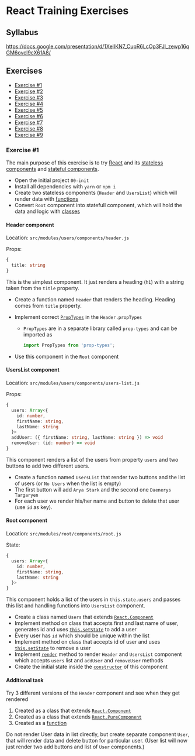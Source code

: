 # React Training Exercises

## Syllabus

https://docs.google.com/presentation/d/1XelIKN7_CupR6LcOp3FJl_zewp16qGM6ovcl9cX61A8/

## Exercises

* [Exercise \#1](#exercise-1)
* [Exercise \#2](#exercise-2)
* [Exercise \#3](#exercise-3)
* [Exercise \#4](#exercise-4)
* [Exercise \#5](#exercise-5)
* [Exercise \#6](#exercise-6)
* [Exercise \#7](#exercise-7)
* [Exercise \#8](#exercise-8)
* [Exercise \#9](#exercise-9)

### Exercise \#1

The main purpose of this exercise is to try [React](https://reactjs.org/docs/) and its [stateless components](https://reactjs.org/docs/components-and-props.html#functional-and-class-components) and [stateful components](https://reactjs.org/docs/react-component.html).

* Open the initial project `00-init`
* Install all dependencies with `yarn` or `npm i`
* Create two stateless components (`Header` and `UsersList`) which will render data with [functions](https://reactjs.org/docs/components-and-props.html#functional-and-class-components)
* Convert `Root` component into statefull component, which will hold the data and logic with [classes](https://reactjs.org/docs/react-component.html)

#### Header component

Location: `src/modules/users/components/header.js`

Props:

```ts
{
  title: string
}
```

This is the simplest component. It just renders a heading (`h1`) with a string taken from the `title` property.

* Create a function named `Header` that renders the heading. Heading comes from `title` property.
* Implement correct [`PropTypes`](https://reactjs.org/docs/typechecking-with-proptypes.html) in the `Header.propTypes`
  * `PropTypes` are in a separate library called `prop-types` and can be imported as

    ```js
    import PropTypes from 'prop-types';
    ```

* Use this component in the `Root` component

#### UsersList component

Location: `src/modules/users/components/users-list.js`

Props:

```ts
{
  users: Array<{
    id: number,
    firstName: string,
    lastName: string
  }>
  addUser: ({ firstName: string, lastName: string }) => void
  removeUser: (id: number) => void
}
```

This component renders a list of the users from property `users` and two buttons to add two different users.

* Create a function named `UsersList` that render two buttons and the list of users (or `No Users` when the list is empty)
* The first button will add `Arya Stark` and the second one `Daenerys Targaryen`
* For each user we render his/her name and button to delete that user (use `id` as key).

#### Root component

Location: `src/modules/root/components/root.js`

State:

```ts
{
  users: Array<{
    id: number,
    firstName: string,
    lastName: string
  }>
}
```

This component holds a list of the users in `this.state.users` and passes this list and handling functions into `UsersList` component.

* Create a class named `Users` that extends [`React.Component`](https://reactjs.org/docs/react-component.html)
* Implement method on class that accepts first and last name of user, generates id and uses [`this.setState`](https://reactjs.org/docs/react-component.html#setstate) to add a user
* Every user has `id` which should be unique within the list
* Implement method on class that accepts id of user and uses [`this.setState`](https://reactjs.org/docs/react-component.html#setstate) to remove a user
* Implement [`render`](https://reactjs.org/docs/react-component.html#render) method to render `Header` and `UsersList` component which accepts `users` list and `addUser` and `removeUser` methods
* Create the initial state inside the [`constructor`](https://reactjs.org/docs/react-component.html#constructor) of this component

#### Additional task

Try 3 different versions of the `Header` component and see when they get rendered

1. Created as a class that extends [`React.Component`](https://reactjs.org/docs/react-api.html#reactcomponent)
2. Created as a class that extends [`React.PureComponent`](https://reactjs.org/docs/react-api.html#reactpurecomponent)
3. Created as a [function](https://reactjs.org/docs/components-and-props.html#functional-and-class-components)

Do not render User data in list directly, but create separate component `User`, that will render data and delete button for particular user. (User list will now just render two add buttons and list of `User` components.)

<!---

## Exercise \#3
The main purpose of this exercise is to try [Redux](https://redux.js.org/).

* Continue with your previous project or open `02-react-stateless`
* Install all dependencies with `yarn` or `npm i` if you used `02-react-stateless`, otherwise install just `redux`
  * `yarn add redux`, or
  * `npm i redux`
* Move the logic into a reducer

### UsersActions
Location: `src/modules/users/users-actions.js`

This file defines actions and action types. The following structure is used in [`reduxsauce`](https://github.com/infinitered/reduxsauce) and we will use `reduxsauce` later in the training. Let's write the action types and action creators manually to know what is under the hood of `reduxsauce`.

* Create a constant ([action type](https://redux.js.org/basics/actions)) called `ADD_USER` with value `'ADD_USER'`
* Create a function ([action creator](https://redux.js.org/basics/actions#action-creators)) called `addUser` that returns an object with `type` (action type) and `payload` (data)
* Use `export default` to export an object with 2 fields
  * `Types` - this is an object with all action types
  * `Creators` - this is an object with all action creators

### usersReducer
Location: `src/modules/users/users-reducer.js`

State:
```ts
{
  title: string,
  users: Array<{
    id: number,
    firstName: string,
    lastName: string
  }>
}
```

The logic from `addUser` function from the previous exercise will be in this reducer.

* Create a [reducer](https://redux.js.org/basics/reducers) function
* Use an initial state
* Modify `users` field in the state when the `ADD_USER` action is dispatched
* Don't forget to return unmodified state when a different action is dispatched

### rootReducer
Location: `src/modules/root/root-reducer.js`

This is the main reducer of the whole app. The main purpose is to combine all reducers from all modules into a single reducer.

* Import your `usersReducer`
* Use [`combineReducers`](https://redux.js.org/api-reference/combinereducers) from `redux` to create the root reducer

### Index file
Location: `src/index.js`

Configure all necessary things for `redux`.

* Create `store` with the [`createStore`](https://redux.js.org/api-reference/createstore) function from `redux`
  * The first argument is `rootReducer`
  * The second argument can be an `enhancer`. Use the following to setup Redux devtools
    ```js
    window.__REDUX_DEVTOOLS_EXTENSION__
      ? window.__REDUX_DEVTOOLS_EXTENSION__()
      : v => v
    ```
* Create a function called `dispatchAddUser` that calls [`store.dispatch`](https://redux.js.org/api-reference/store#dispatch(action)) to dispatch the `ADD_USER` action
* Use data from [`store.getState()`](https://redux.js.org/api-reference/store#getstate()) in your `render` function
* Subscribe your `render` function with [`store.subscribe`](https://redux.js.org/api-reference/store#subscribe(listener)) to re-render the app when an action is dispatched


## Exercise \#4
The main purpose of this exercise is to try [`react-redux`](https://github.com/reactjs/react-redux) and [`reduxsauce`](https://github.com/infinitered/reduxsauce).

* Continue with your previous project or open `03-redux`
* Install all dependencies with `yarn` or `npm i` if you used `03-redux`, otherwise install just `react-redux` and `reduxsauce`
  * `yarn add react-redux reduxsauce`, or
  * `npm i react-redux reduxsauce`
* Use [`Provider`](https://github.com/reactjs/react-redux/blob/master/docs/api.md#provider-store) from `react-redux` instead of the manual re-rendering
* Connect `Header` and `UsersList` with the [`connect`](https://github.com/reactjs/react-redux/blob/master/docs/api.md#connectmapstatetoprops-mapdispatchtoprops-mergeprops-options) function from `react-redux`
* Rewrite actions with `reduxsauce`

### Header component
Location: `src/modules/root/components/header.js`

The same component with the same props like in the previous exercise.

* Use `connect` from `react-redux` to create the connected version of this component
* Set `title` inside `mapStateToProps`

### UsersList component
Location: `src/modules/users/components/users-list.js`

The same component with the same props like in the previous exercise.

* Use `connect` from `react-redux` to create the connected version of this component
* Set `users` inside `mapStateToProps`
* Set `addUser` inside `mapDispatchToProps`

### Root component
Location: `src/modules/root/components/root.js`

Props:
```ts
{
}
```

* Remove all props because both components are connected now.

### UsersActions
Location: `src/modules/users/users-actions.js`

The same actions but created with `reduxsauce`.

* Use [`createActions`](https://github.com/infinitered/reduxsauce#createactions) from `reduxsauce` to create the `ADD_USER` action with `addUser` action creator
* Use `users/` prefix

### usersReducer
Location: `src/modules/users/users-reducer.js`

The same reducer but created with `reduxsauce`.

* Use [`createReducer`](https://github.com/infinitered/reduxsauce#createreducer) from `reduxsauce` to create the same reducer

### Index file
Location: `src/index.js`

Currently, we need only `store` and we need to call `ReactDOM.render` directly with `Provider` component.

* Remove own `render` function and directly call `ReactDOM.render`
* Change the rendered component into `Provider` and put `Root` as its child
* Remove `dispatchAddUser` (the action is dispatched in the `UsersList` component)
* Remove `store.subscribe` (it is not necessary with `Provider`)


## Exercise \#5
The main purpose of this exercise is to try [Reselect](https://github.com/reactjs/reselect).

* Continue with your previous project or open `04-react-redux`
* Install all dependencies with `yarn` or `npm i` if you used `04-react-redux`, otherwise install just `reselect`
  * `yarn add reselect`, or
  * `npm i reselect`
* Create selectors and use them in `Header` and `UsersList`

### UsersSelectors
Location: `src/modules/users/users-selectors.js`

* Create a selector called `getTitle` with [`createSelector`](https://github.com/reactjs/reselect#createselectorinputselectors--inputselectors-resultfunc) from `reselect`
  * This selector just returns the `title` string from the `state`
* Create a selector called `getUsers` with `createSelector`
  * This selector just returns the `users` array from the `state`
* Create a selector called `getUsersList` with `createSelector`
  * This selector uses the `getUsers` selector and modifies last names to upper case

### Header component
Location: `src/modules/root/components/header.js`

The same component with the same props like in the previous exercise.

* Use the `getTitle` selector in `mapStateToProps`

### UsersList component
Location: `src/modules/users/components/users-list.js`

The same component with the same props like in the previous exercise.

* Use the `getUsersList` selector in `mapStateToProps`


## Exercise \#6
The main purpose of this exercise is to try [Redux-Saga](https://redux-saga.js.org/), [`axios`](https://github.com/axios/axios), and [Express](http://expressjs.com/).

* Continue with your previous project or open `05-reselect`
* Install all dependencies with `yarn` or `npm i` if you used `05-reselect`, otherwise install the following dependencies
  * with `yarn`
    * `yarn add axios body-parser express redux-saga`
    * `yarn add -D concurrently nodemon`
  * or with `npm`
    * `npm i axios body-parser express redux-saga`
    * `npm i -D concurrently nodemon`
* Create a simple server that allows you to add a new user and get all users
* Move the logic of adding a new user to the server
* Create sagas that handle communication with the server

### package.json
Location: `package.json`

* Change the `start` script into the following
  * if you use `yarn`
    ```json
    "start": "concurrently \"yarn start-fe\" \"yarn start-be\"",
    "start-fe": "react-scripts start",
    "start-be": "nodemon src/server.js",
    ```
  * or if you use `npm`
    ```json
    "start": "concurrently \"npm run start-fe\" \"npm run start-be\"",
    "start-fe": "react-scripts start",
    "start-be": "nodemon src/server.js",
    ```
* Add `proxy` into the root to correctly handle CORS
  * `"proxy": "http://localhost:3001"`

### Server file
Location: `src/server.js`

A simple `express` server that has 2 routes `GET /users` and `POST /users`.

* Create a [server with `express`](http://expressjs.com/en/4x/api.html#app) and use [`body-parser`](https://github.com/expressjs/body-parser#expressconnect-top-level-generic) middleware (`bodyParser.json()`)
* Create the route `GET /users` that returns all users from the user list
  * Users can be stored in an array
* Create the route `POST /users` that
  * generates a new `id`
  * adds a new user into the user list (`firstName` and `lastName` can be taken from `req.body`)
  * returns the new user (`id` is included)

### API Client
Location: `src/modules/api/api-client.js`

This file contains an API client with `axios` that is used to make requests to the BE server.

* Use [`axios.create`](https://github.com/axios/axios#creating-an-instance) to create the client
* Set `baseURL: 'http://localhost:3000'` in the config

### UsersEffects
Location: `src/modules/users/users-effects.js`

This file defines all effect functions that perform the corresponding requests to API. We need only 2 effects right now - `getUsers` and `addUser`.

* Create a function `getUsers` that makes a request to `GET /users`
* Create a function `addUser` that makes a request to `POST /users` and sends an object with `firstName` and `lastName` in the request body

### UsersActions
Location: `src/modules/users/users-actions.js`

We will need a new action to store fetched users into to the state.

* Create a new action called `USERS_LOADED`

### usersReducer
Location: `src/modules/users/users-reducer.js`

Users are added on the BE side so the handler for the `ADD_USER` action is not necessary anymore. However, we need to handle the new `usersLoaded` action.

* Remove the `ADD_USER` action handler
* Add a handler for `USERS_LOADED`

### usersSaga
Location: `src/modules/users/users-saga.js`

This file is used to create [redux sagas](https://redux-saga.js.org/docs/api/) that handle side effects to communicate with the BE server. We need 2 sagas to handle all API effects we have - `getUsers` and `addUser`.

* Create a saga called `getUsers` that
  * calls `UsersEffects.getUsers`
  * dispatch the `USERS_LOADED` action with `data` taken from the response
* Create a saga called `addUser` that
  * calls `UsersEffects.addUser`
  * runs the `getUsers` saga to refresh the user list
* Don't forget to use `try/catch` in both sagas
* Create a saga called `usersSaga` (only this one needs to be exported - with `export default`) that
  * runs the `getUsers` saga immediately (we don't have a router currently)
  * runs the `addUser` saga when the `ADD_USER` action is dispatched (hint: use `takeEvery`)

### rootSaga
Location: `src/modules/root/root-saga.js`

This file simply starts all sagas that are needed in the whole application. Currently, we have only our own `usersSaga`.

* Create a saga (exported with `export default`) that runs `usersSaga` (hint: use `fork`)

### Index file
Location: `src/index.js`

Configure all necessary things for `redux-saga`.

* Create `sagaMiddleware` with a function [`createSagaMiddleware`](https://redux-saga.js.org/docs/api/) (default export from `redux-saga`)
* Change the second argument of `createStore` into the following where both functions ([`compose`](https://redux.js.org/api-reference/compose) and [`applyMiddleware`](https://redux.js.org/api-reference/applymiddleware) are imported from `redux`)
  ```js
  compose(
    applyMiddleware(sagaMiddleware),
    window.__REDUX_DEVTOOLS_EXTENSION__
      ? window.__REDUX_DEVTOOLS_EXTENSION__()
      : v => v
  )
  ```
* Run your root saga with `sagaMiddleware.run(rootSaga)`


## Exercise \#7
The main purpose of this exercise is to try [`normalizr`](https://github.com/paularmstrong/normalizr).

* Continue with your previous project or open `06-redux-saga`
* This exercise uses [react-modules](https://github.com/salsita/react-modules) packages
  * If you used `06-redux-saga`, run `yarn` or `npm i` in the root of this repo
  * Otherwise, install dependencies with the following commands
    * with `yarn`
      * `yarn add normalizr roman-numerals @salsita/react-core @salsita/react-entities`
    * or with `npm`
      * `npm i normalizr roman-numerals @salsita/react-core @salsita/react-entities`
* Add skills and [regnal number](https://en.wikipedia.org/wiki/Regnal_number) to users
* Save users and skills into the entity repository in the denormalized form

### Server file
Location: `src/server.js`

The server adds skills and set the correct regnal number to every user.

The entity interfaces are
```ts
interface Skill {
  id: string; // e.g. skill-1
  name: string;
}

interface UsersSkill {
  skill: Skill;
  level: number;
}

interface User {
  id: string; // e.g. user-1
  firstName: string;
  lastName: string;
  regnalNumber: number; // use Arabic numerals
  skills: Array<UsersSkill>;
}
```

* Create few skills (use `string` ids for easier understanding of `normalizr`)
* When a new user is added
  * Set `id` of the user as a `string` (e.g. `user-1` instead of `1`)
  * Compute the correct regnal number for the user
  * Add some skills to the user where `level` is somehow based on the regnal number (it doesn't matter what equation you use - it can be for example `level = 3 * regnalNumber`)

### rootReducer
Location: `src/modules/root/root-reducer.js`

The `@salsita/react-entities` library uses Redux so it's necessary to add its reducer into our root reducer.

* Import `import { entitiesReducer as entities } from '@salsita/react-entities';`
* Add `entities` into the root reducer

### Entities Schema
Location: `src/modules/entities/entities-schema.js`

This file contains [`normalizr` schema](https://github.com/paularmstrong/normalizr/blob/master/docs/api.md#schema) of our entities.

* Create schema for `Skill`, `UsersSkill`, and `User` [entities](https://github.com/paularmstrong/normalizr/blob/master/docs/api.md#entitykey-definition---options--)
* If an entity doesn't have the `id` field, you need to specify one with `idAttribute`, which can be a `string` (name of the `id` field) or a function that creates the value of `id` field

### usersSaga
Location: `src/modules/users/users-saga.js`

Currently, the same denormalized data that comes from the BE server are stored in the state. We need to normalize the data from response and store them in the entity repository.

* Import `import { normalizeAndStore } from '@salsita/react-entities';`
* Call `normalizeAndStore(data, schema)` and save the result (an array of `id`s) in the `usersReducer`

### usersReducer
Location: `src/modules/users/users-reducer.js`

State:
```ts
{
  title: string,
  userIds: number[]
}
```

* Update this reducer to store `userIds` instead of `users`

### UsersActions
Location: `src/modules/users/users-actions.js`

* Update the payload variable into `userIds`

### EntitiesSelectors
Location: `src/modules/entities/entities-selectors.js`

Since data are stored in the normalized form in the state, we need to denormalize them for easier access to values.

* Create 3 selectors (`getUsers`, `getSkills`, and `getUsersSkills`) that return the corresponding entities in the denormalized form

### UsersSelectors
Location: `src/modules/users/users-selectors.js`

The `usersReducer` does not store the entity data, it stores `id`s only.

* Create a new selector called `getUserIds` that returns `id`s from the redux state
* Modify the `getUsers` selector to map users `id`s from the `usersReducer` into denormalized users
* Modify the `getUsersList` selector to return the users with
  * upper cased last names
  * converted regnal number into Roman numerals (use the [`roman-numerals`](https://github.com/joshleaves/roman-numerals) library)

### UsersList component
Location: `src/modules/users/components/users-list.js`

Props:
```ts
{
  users: Array<{
    id: string,
    firstName: string,
    lastName: string,
    regnalNumber: string
  }>,
  addUser: ({ firstName: string, lastName: string }) => void
}
```

* Print `regnalNumber` next to the first name


## Exercise \#8
The main purpose of this exercise is to try [`router5`](http://router5.github.io/) and `@salsita/react-crud`.

* Continue with your previous project or open `07-normalizr`
* This exercise uses [react-modules](https://github.com/salsita/react-modules) packages
  * If you used `07-normalizr`, run `yarn` or `npm i` in the root of this repo
  * Otherwise, install dependencies with the following commands
    * with `yarn`
      * `yarn add react-portal router5-helpers @salsita/react-api @salsita/react-crud @salsita/react-router`
    * or with `npm`
      * `npm i react-portal router5-helpers @salsita/react-api @salsita/react-crud @salsita/react-router`
* Create a page for user detail (e.g. at `/users/user-1`)
* Use `@salsita/react-crud` to automate entity fetching

### Server file
Location: `src/server.js`

Add a route to fetch a single user.

* Add a route for `GET /users/:id` and return the corresponding user in the response

### rootReducer
Location: `src/modules/root/root-reducer.js`

We need to add all required reducers into the root reducer.

* Import `import { apiReducer as api } from '@salsita/react-api';`
* Import `import { crudReducer as crud } from '@salsita/react-crud';`
* Import `import { routerReducer as router } from '@salsita/react-router';`
* Add all three reducers into the root reducer

### Routes
Location: `src/router/routes.js`

This file contains names and configuration of routes.

* Create 2 routes
  * `const USERS_LIST = 'users'` for the list of all users
  * `const USER_DETAIL = 'users.detail'` for the detail page (with `id` parameter)

### Index file
Location: `src/index.js`

Use `buildRouter` and `buildStore` functions for easier configuration of `redux`, `router5`, and `redux-saga`.

* Import `import { buildRouter } from '@salsita/react-router';`
* Import `import { buildStore } from '@salsita/react-core';`
* Create a router with the `buildRouter(routes, options)` function
  * You can specify the `defaultRoute` in the `options` argument
* Create the redux store with the `buildStore(rootReducer, rootSaga, router)` function
* Start the router

### UserDetail component
Location: `src/modules/users/components/user-detail.js`

Props:
```ts
{
  userDetail: {
    firstName: string,
    lastName: string,
    regnalNumber: string,
    skills: Array<{
      skill: {
        name: string
      },
      level: number
    }>
  }
}
```

This component displays a user detail with skills information.

* Create `UserDetail` that displays the data

### UsersRoute component
Location `src/modules/users/components/users-route.js`

Props:
```ts
{
  route: {
    name: string
  }
}
```

This component takes care about the proper routing in the users module.

* Render the `UserDetail` component if the current route ends with `detail` (hint: use `endsWithSegment` from [`router5-helpers`](https://github.com/router5/router5/tree/master/packages/router5-helpers))
* Otherwise, render the `UsersList` component

### UsersList component
Location: `src/modules/users/components/users-list.js`

We need to add links to the detail page. Navigate to the detail page when the user clicks on the first name.

* Import `import { Link } from '@salsita/react-router';`
* Use the `Link` component and set `name` and `params` props on it

### Root component
Location: `src/modules/root/components/root.js`

Use the `Route` component from `@salsita/react-router` for easier routing. You can also use `ApiErrorToast` and `ApiLoader` to display a basic error toast and loading spinner. The data for both components are automatically stored in the state from `@salsita/react-api`.

* Import `import { Route } from '@salsita/react-router';`
* Use the `Route` component instead of `UsersList` and set `startsWith` and `component` props on it
* Import `import { ApiErrorToast, ApiLoader } from '@salsita/react-api';`
* Use `Portal` from `react-portal` to render `ApiErrorToast` and `ApiLoader`

### CRUD Saga file
Location: `src/modules/crud/crud-saga.js`

This file contains two important functions for the CRUD module - `mapEntityToSaveParams` and `mapRouteToFetchParams`. Both of them return params that are used for saving or fetching entities.

* Create a function called `mapEntityToSaveParams(entity, isUpdate)` that
  * has the following arguments
    * `entity` is a `string` that describes the name of the entity currently being saved
    * `isUpdate` is a `boolean` flag to distinguish between create and update
  * returns the following object
    ```ts
    {
      effect: (data: any) => void, // an effect to save the entity
      schema: Schema // a schema from normalizr
    }
    ```
* Create a function called `mapRouteToFetchParams(route)` that
  * receives the name of the current route
  * returns the following object
    ```ts
    {
      [identifier]: { // this can be any string that identifies the fetched data
        effect: (...effectParams: any) => data, // an effect to fetch the entity
        schema: Schema // a schema from normalizr
        effectParamsFactory: (state: RootState) => any[] // the result is used for effectParams
      }
    }
    ```

### CRUD Entities
Location: `src/modules/crud/crud-entities.js`

This file has only string constants with entity names for `mapEntityToSaveParams`

* Create a constant for `USER` entity

### CrudSelectors
Location: `src/modules/crud/crud-selectors.js`

The CRUD module takes care about automatic storing of entity `id`s. Since the `id`s won't be in the `usersReducer` anymore, we need to slightly update `UsersSelectors` and move them into `CrudSelectors`.

* Create the following selectors that read the data from CRUD and Entities modules
  * `getUsersList`
  * `getUserDetail`

### UsersSelectors
Location: `src/modules/users/users-selectors.js`

* Update the `getUsersList` selector (hint: use `CrudSelectors`)

### rootSaga
Location: `src/modules/root/root-saga.js`

Start `crudSaga` to automatically fetch entities.

* Import `import { crudSaga } from '@salsita/react-crud';`
* Start `crudSaga` (it needs `mapRouteToFetchParams` as an argument)

### UsersEffects
Location: `src/modules/users/users-effects.js`

We need a new effect to fetch a single user. Also, we should use `wrapApiCall` from `@salsita/react-api` for proper error handling.

* Import `import { wrapApiCall } from '@salsita/react-api';`
* Wrap all effects with `wrapApiCall(effect)`
* Add a new effect called `getUser`

### usersSaga
Location: `src/modules/users/users-saga.js`

The CRUD module handles entity fetching so we don't need the `getUsers` saga anymore. Use the `saveEntity` saga from `@salsita/react-crud` for better error handling and `fetchEntities` to refresh the user list.

* Call the `saveEntity(data, entity, mapEntityToSaveParams)` saga (instead of the direct effect call) that
  * has the following arguments
    * `data` is an object that is sent to the BE server
    * `entity` is a `string` that describes the name of the entity currently being saved
    * `mapEntityToSaveParams` is a function that defines defines save params (`effect` and `schema`) to use
  * returns the response from the server (you don't have to use `.data` field)
* Call the `fetchEntities(route, mapRouteToFetchParams)` saga (to refresh the user list) that
  * has the following arguments
    * `route` is the name of the route you want to refresh
    * `mapRouteToFetchParams` is a function that defines fetch params (`effect` and `schema`) to use

### UsersActions
Location: `src/modules/users/users-actions.js`

We don't need the `USERS_LOADED` action anymore.

* Delete the `usersLoaded` action creator

### usersReducer
Location: `src/modules/users/users-reducer.js`

State:
```ts
{
  title: string
}
```

* Delete the unused `usersLoaded` action handler


## Exercise \#9
The main purpose of this exercise is to try [Redux Form](https://redux-form.com/).

* Continue with your previous project or open `08-router5`
* This exercise uses [react-modules](https://github.com/salsita/react-modules) packages
  * If you used `08-router5`, run `yarn` or `npm i` in the root of this repo
  * Otherwise, install dependencies with the following commands
    * with `yarn`
      * `yarn add redux-form @salsita/react-forms`
    * or with `npm`
      * `npm i redux-form @salsita/react-forms`
* Create forms for creating and updating users

### Server file
Location: `src/server.js`

Add routes that updates a user and fetches skills. Modify the route that saves a new user.

* Add a route for `PATCH /users/:id` that updates the user and returns the updated user in the response
* Add a route for `GET /skills` that returns all skills
* Modify the route `POST /users/:id` and add `skills` field into the request body

### rootReducer
Location: `src/modules/root/root-reducer.js`

We need to add the `form` reducer into the root reducer.

* Import `import { formsReducer as form } from '@salsita/react-forms';`
* Add the `form` reducer into the root reducer

### Routes
Location: `src/router/routes.js`

* Create a new route `const USER_CREATE = 'users.create'` for the form that creates a new user

### UsersEffects
Location: `src/modules/users/users-effects.js`

We need new effects to update a user and fetch all skills.

* Add a new effect called `updateUser`
* Add a new effect called `getSkills`

### UsersActions
Location: `src/modules/users/users-actions.js`

Currently, we have only one action called `ADD_USER` that is dispatched when a user clicks on one of the buttons. Since we will use this action to create or update a user, let's rename it to `SAVE_USER`.

* Rename the `ADD_USER` action to `SAVE_USER`

### CRUD Saga file
Location: `src/modules/crud/crud-saga.js`

We will need a list of all skills to display them in the create/edit form. We also have a new effect called `updateUser` so we can use it in `mapEntityToSaveParams`.

* Fetch `skills` in the `USERS_LIST` route
* Add the `updateUser` effect into `mapEntityToSaveParams` (hint: use the `isUpdate` argument to distinguish between create and update)

### CrudSelectors
Location: `src/modules/crud/crud-selectors.js`

* Add a selector called `getSkills`

### UserForm component
Location: `src/modules/users/components/user-form.js`

This [form component](https://redux-form.com/7.3.0/docs/api/reduxform.md/) has fields for `firstName`, `lastName`, and `skills` where a single user can have multiple `skills`.

* Use `FormField` from `@salsita/react-forms` for
  * `firstName`
  * `lastName`
* Use `FormFieldSelect` from `@salsita/react-forms` for `skills`
* Since a user can have multiple skills, implement adding and deleting of skills with the [`FieldArray`](https://redux-form.com/7.3.0/docs/api/fieldarray.md/) component from `redux-form`
* Implement the following [field-level](https://redux-form.com/7.3.0/examples/fieldlevelvalidation/) validations
  * `firstName` cannot be an empty string
  * `lastName` cannot be an empty string
  * `skills` cannot be empty and must be unique
* You can use some validation functions from `@salsita/react-forms`

### UserCreate component
Location: `src/modules/users/components/user-create.js`

Props:
```ts
{
  saveUser: (formData: object) => void
}
```

This component just renders the `UserForm` component to create a new user.

### UserDetail component
Location: `src/modules/users/components/user-detail.js`

Props:
```ts
{
  userDetail: {
    firstName: string,
    lastName: string,
    regnalNumber: string,
    skills: Array<{
      skill: {
        name: string
      },
      level: number
    }>
  },
  saveUser: (formData: object) => void
}
```

This component just renders the `UserForm` component with `initialValues` to edit a user.

### UsersList component
Location: `src/modules/users/components/users-list.js`

Props:
```ts
{
  users: Array<{
    id: number,
    firstName: string,
    lastName: string,
    regnalNumber: string
  }>
}
```

* Remove both buttons
* Add a `Link` to the `USERS` page

### UsersRoute component
Location `src/modules/users/components/users-route.js`

We want to display the `UserCreate` component in a modal dialog while the users list is shown in the background.

* Render both `UsersList` and `UserCreate` on the `create` route
* Use `Portal` to put the `UserCreate` component in the modal dialog

### usersSaga
Location: `src/modules/users/users-saga.js`

There are couple of things we need to update in our sagas.

* Currently, our saga handles update as well so it is good to rename it to `saveUser` since the new name of the action that starts the saga is `SAVE_USER`.
  * Update names of the action and saga
* Since the `saveUser` saga can be called from two routes now (`USERS_LIST` and `USER_DETAIL`), we want to redirect the user into `USERS_LIST` route after the successful submission.
  * Import `import { RouterActions } from '@salsita/react-router';`
  * Use the `RouterActions.Creators.navigateTo(routeName)` action to perform the redirect
* Since we use forms for creating and updating users, we should add the 4th argument to the `saveEntity` saga, which is the name of the form that was submitted
